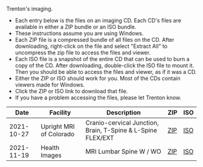 
Trenton's imaging.

- Each entry below is the files on an imaging CD. Each CD's files are available in either a ZIP bundle or an ISO bundle.
- These instructions assume you are using Windows.
- Each ZIP file is a compressed bundle of all files on the CD. After downloading, right-click on the file and select "Extract All" to uncompress the zip file to access the files and viewer.
- Each ISO file is a snapshot of the entire CD that can be used to burn a copy of the CD. After downloading, double-click the ISO file to mount it. Then you should be able to access the files and viewer, as if it was a CD.
- Either the ZIP or ISO should work for you. Most of the CDs contain viewers made for Windows.
- Click the ZIP or ISO link to download that file.
- If you have a problem accessing the files, please let Trenton know.

| Date | Facility | Description | ZIP | ISO |
| ----- | ----- | ----- | ----- | ----- |
| 2021-10-27 | Upright MRI of Colorado | Cranio-cervical Junction, Brain, T-Spine & L-Spine FLEX/EXT | [ZIP](https://www.dropbox.com/s/v0kn9niiysns0md/Upright%20MRI.zip?dl=1) | [ISO](https://www.dropbox.com/s/xk7gy7e5wm3koam/Upright%20MRI.iso?dl=1) |
| 2021-11-19 | Health Images | MRI Lumbar Spine W / WO | [ZIP]() | [ISO]() |

